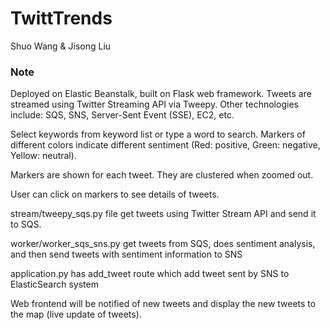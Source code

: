 # TwittTrends
Shuo Wang & Jisong Liu

### Note

Deployed on Elastic Beanstalk, built on Flask web framework. Tweets are streamed using Twitter Streaming API via Tweepy. Other technologies include: SQS, SNS, Server-Sent Event (SSE), EC2, etc.

Select keywords from keyword list or type a word to search. Markers of different colors indicate different sentiment (Red: positive, Green: negative, Yellow: neutral).

Markers are shown for each tweet. They are clustered when zoomed out.

User can click on markers to see details of tweets.

stream/tweepy_sqs.py file get tweets using Twitter Stream API and send it to SQS.

worker/worker_sqs_sns.py get tweets from SQS, does sentiment analysis, and then send tweets with sentiment information to SNS

application.py has add_tweet route which add tweet sent by SNS to ElasticSearch system

Web frontend will be notified of new tweets and display the new tweets to the map (live update of tweets).

